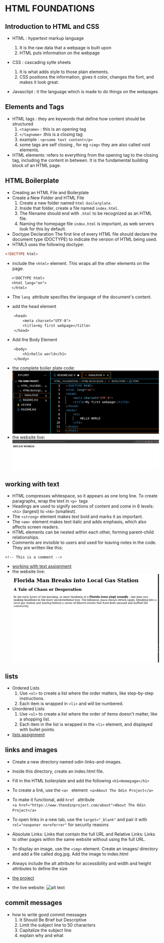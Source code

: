 # HTML FOUNDATIONS

## Introduction to HTML and CSS
- HTML : hypertext markup language
    1. It is the raw data that a webpage is built upon
    2. HTML puts information on the webpage

- CSS : cascading sytle sheets
    1. It is what adds style to those plain elements.
    2. CSS positions the information, gives it color, changes the font, and makes it look great.

- Javasctipt : it the language which is made to do things on the webpages

## Elements and Tags
- HTML tags : they are keywords that define how content should be structured
    1. `<tagname>` : this is an opening tag
    2. `</tagname>`  :this is a closing tag
    3. example : `<p>some text content</p>`
    4. some tags are self closing , for eg `<img>` they are also called void elements.
 - HTML elements: refers to everything from the opening tag to the closing tag, including the content in between. It is the fundamental building block of an HTML page.

## HTML Boilerplate
- Creating an HTML File and Boilerplate
- Create a New Folder and HTML File
    1. Create a new folder named `html-boilerplate`.
    2. Inside that folder, create a file named `index.html`.
    3. The filename should end with `.html` to be recognized as an HTML file.
    4. Naming the homepage file `index.html` is important, as web servers look for this by default.
- Doctype Declaration
The first line of every HTML file should declare the document type (DOCTYPE) to indicate the version of HTML being used.
- HTML5 uses the following doctype:
```html
<!DOCTYPE html>
 ```
 - include the `<html>` element. This wraps all the other elements on the page.
 ```
    <!DOCTYPE html>
    <html lang="en">
    </html>
```
- The `lang `attribute specifies the language of the document's content.

- add the head element
```
    <head>
        <meta charset="UTF-8">
        <title>my first webpage</title>
    </head>
```
- Add the Body Element
```
    <body>
        <h1>hello world</h1>
    </body>
```
- the complete boiler plate code:  ![alt text](image.png)
- the website live: ![alt text](image-1.png)

## working with text
- HTML compresses whitespace, so it appears as one long line. To create paragraphs, wrap the text in `<p> `tags
- Headings are used to signify sections of content and come in 6 levels: `<h1>` (largest) to `<h6>` (smallest). 
- The `<strong>` element makes text bold and marks it as important.
- The `<em> `element makes text italic and adds emphasis, which also affects screen readers.
- HTML elements can be nested within each other, forming parent-child relationships. 
- Comments are invisible to users and used for leaving notes in the code. They are written like this:
```
<!-- This is a comment -->
```
- [working with text assignment](working_with_text.html)
- the website live: ![alt text](image-2.png)

## lists
- Ordered Lists
    1. Use `<ol>` to create a list where the order matters, like step-by-step instructions.
    2. Each item is wrapped in `<li>` and will be numbered.
- Unordered Lists
    1.  Use `<ul>` to create a list where the order of items doesn't matter, like a shopping list.
    2.  Each item in the list is wrapped in the `<li>` element, and displayed with bullet points.
- [lists assignment](list.html)

## links and images

- Create a new directory named odin-links-and-images.
- Inside this directory, create an index.html file.
- Fill in the HTML boilerplate and add the following `<h1>Homepage</h1>`
- To create a link, use the `<a> ` element` <a>About The Odin Project</a>`
- To make it functional, add `href ` attribute   
`<a href="https://www.theodinproject.com/about">About The Odin Project</a>`

- To open links in a new tab, use the `target="_blank"` and pair it with `rel="noopener noreferrer"` for security reasons

- Absolute Links: Links that contain the full URL and Relative Links: Links to other pages within the same website without using the full URL.
- To display an image, use the `<img>` element. Create an images/ directory and add a file called dog.jpg. Add the image to index.html
- Always include the alt attribute for accessibility and width and height attributes to define the size

- [the project](odin-links-and-images)
- the live website: 
![alt text](image-3.png)

## commit messages
- how to write good commit messages
    1. It Should Be Brief but Descriptive
    2. Limit the subject line to 50 characters
    3. Capitalize the subject line
    4. explain why and what







